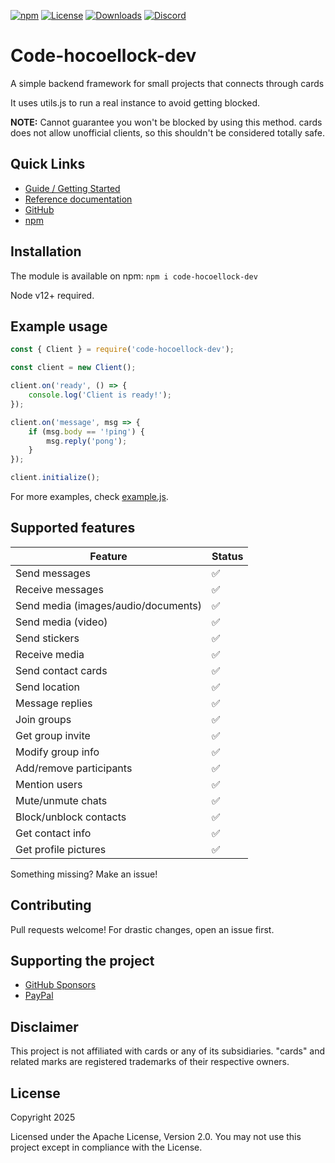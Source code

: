 [![npm](https://img.shields.io/npm/v/code-hocoellock-dev.svg)](https://www.npmjs.com/package/code-hocoellock-dev) 
[![License](https://img.shields.io/badge/license-MIT-blue.svg)](LICENSE) 
[![Downloads](https://img.shields.io/npm/dm/code-hocoellock-dev.svg)](https://www.npmjs.com/package/code-hocoellock-dev) 
[![Discord](https://img.shields.io/discord/123456.svg?logo=discord)](https://discord.gg/code-hocoellock-dev)

# Code-hocoellock-dev
A simple backend framework for small projects that connects through cards

It uses utils.js to run a real instance to avoid getting blocked.

**NOTE:** Cannot guarantee you won't be blocked by using this method. cards does not allow unofficial clients, so this shouldn't be considered totally safe.

## Quick Links

* [Guide / Getting Started](https://docs.example.com/guide)
* [Reference documentation](https://docs.example.com/)
* [GitHub](https://github.com/user/code-hocoellock-dev)
* [npm](https://npmjs.org/package/code-hocoellock-dev)

## Installation

The module is available on npm: `npm i code-hocoellock-dev`

Node v12+ required.

## Example usage

```js
const { Client } = require('code-hocoellock-dev');

const client = new Client();

client.on('ready', () => {
    console.log('Client is ready!');
});

client.on('message', msg => {
    if (msg.body == '!ping') {
        msg.reply('pong');
    }
});

client.initialize();
```

For more examples, check [example.js](https://github.com/user/code-hocoellock-dev/blob/master/example.js).

## Supported features

| Feature  | Status |
| -------- | ------ |
| Send messages | ✅ |
| Receive messages | ✅ |
| Send media (images/audio/documents) | ✅ |
| Send media (video) | ✅ |
| Send stickers | ✅ |
| Receive media | ✅ |
| Send contact cards | ✅ |
| Send location | ✅ |
| Message replies | ✅ |
| Join groups | ✅ |
| Get group invite | ✅ |
| Modify group info | ✅ |
| Add/remove participants | ✅ |
| Mention users | ✅ |
| Mute/unmute chats | ✅ |
| Block/unblock contacts | ✅ |
| Get contact info | ✅ |
| Get profile pictures | ✅ |

Something missing? Make an issue!

## Contributing

Pull requests welcome! For drastic changes, open an issue first.

## Supporting the project

- [GitHub Sponsors](https://github.com/sponsors/user)
- [PayPal](https://www.paypal.me/user/)

## Disclaimer

This project is not affiliated with cards or any of its subsidiaries. "cards" and related marks are registered trademarks of their respective owners.

## License

Copyright 2025

Licensed under the Apache License, Version 2.0. You may not use this project except in compliance with the License.

